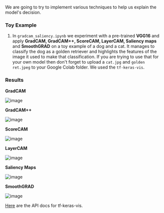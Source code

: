 We are going to try to implement various techniques to help us explain the model's decision.

### Toy Example
1. In `gradcam_saliency.ipynb` we experiment with a pre-trained **VGG16** and apply **GradCAM, GradCAM++, ScoreCAM, LayerCAM, Saliency maps** and **SmoothGRAD** on a toy example of a dog and a cat. It manages to classify the dog as a golden retriever and highlights the features of the image it used to make that classification. 
If you are trying to use that for your own model then don't forget to upload a `cat.jpg` and `golden ret.jpeg` to your Google Colab folder. We used the `tf-keras-vis`.

### Results
**GradCAM** 

![image](https://github.com/IshaanShettigar/classification-of-osteoporosis/assets/77607172/a6151ce5-1e70-4974-aaa3-c8a51456af42)

**GradCAM++** 

![image](https://github.com/IshaanShettigar/classification-of-osteoporosis/assets/77607172/e45511d2-d099-4f09-9db3-ddf0cff9a06f) 


**ScoreCAM** 

![image](https://github.com/IshaanShettigar/classification-of-osteoporosis/assets/77607172/fb994572-785f-4e2e-aab7-eacf8e499016) 


**LayerCAM** 

![image](https://github.com/IshaanShettigar/classification-of-osteoporosis/assets/77607172/fd3b35fc-de00-4e89-8e25-dd3a8f060f7c) 


**Saliency Maps** 

![image](https://github.com/IshaanShettigar/classification-of-osteoporosis/assets/77607172/c663c268-9d80-4b77-b2fe-15ff0666ca82)

**SmoothGRAD** 

![image](https://github.com/IshaanShettigar/classification-of-osteoporosis/assets/77607172/61d3a5dd-f40c-4629-a927-a5f99a0ce7b9)

[Here](https://keisen.github.io/tf-keras-vis-docs/api/tf_keras_vis.saliency.html) are the API docs for tf-keras-vis. 
